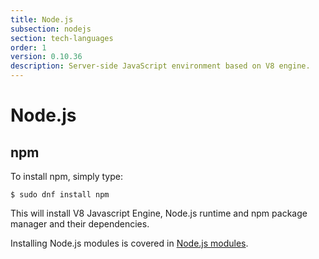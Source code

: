 ```yaml
---
title: Node.js
subsection: nodejs
section: tech-languages
order: 1
version: 0.10.36
description: Server-side JavaScript environment based on V8 engine.
---
```


# Node.js

## npm

To install npm, simply type:

```
$ sudo dnf install npm
```

This will install V8 Javascript Engine, Node.js runtime and npm package manager and their dependencies.

Installing Node.js modules is covered in [Node.js modules](/tech/languages/nodejs/modules.html).
